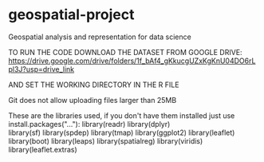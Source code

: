 # geospatial-project
Geospatial analysis and representation for data science

TO RUN THE CODE DOWNLOAD THE DATASET FROM GOOGLE DRIVE: https://drive.google.com/drive/folders/1f_bAf4_gKkucgUZxKgKnU04DO6rLpl3J?usp=drive_link

AND SET THE WORKING DIRECTORY IN THE R FILE

Git does not allow uploading files larger than 25MB

These are the libraries used, if you don't have them installed just use install.packages("..."):
library(readr)
library(dplyr)  
library(sf)
library(spdep)
library(tmap)
library(ggplot2)
library(leaflet)
library(boot)
library(leaps)
library(spatialreg)
library(viridis)
library(leaflet.extras)
